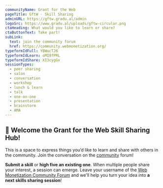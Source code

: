 ```yaml
---
communityName: Grant for the Web
pageTitle: GftW · Skill Sharing
adminURL: https://gftw.gradu.al/admin
logoSrc: https://www.gradu.al/uploads/gftw-circular.png
ctaHeading: What would you like to learn or share?
ctaButtonText: Take part!
subLink:
  text: join the community forum
  href: https://community.webmonetization.org/
typeformIdFull: YBWucTJ6
typeformIdLearn: oMI8fPRL
typeformIdShare: XI3cygGx
sessionTypes:
  - peer sharing
  - salon
  - conversation
  - workshop
  - lunch & learn
  - talk
  - one-on-one
  - presentation
  - brainstorm
  - AMA
---
```


## 👋 Welcome the Grant for the Web Skill Sharing Hub!

This is a space to express things you’d like to learn and share with others in the community. Join the conversation on the
[community](https://community.webmonetization.org/) forum!

<process-card-list class="full-width"></process-card-list>

**Submit a skill** or **high five an existing one**. When multiple people share your interest, a session can emerge. Leave your username of the [Web Monetization Community Forum](https://community.webmonetization.org/) and we'll help you turn your idea into **a next skills sharing session**!

<session-format-list :session-types="sessionTypes"></session-format-list>
